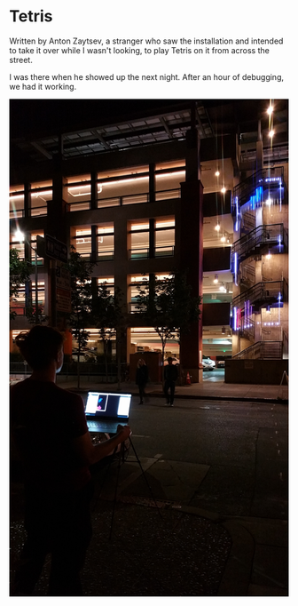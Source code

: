 # Tetris
Written by Anton Zaytsev, a stranger who saw the installation and intended to take it over while I wasn't looking, to play Tetris on it from across the street.

I was there when he showed up the next night. After an hour of debugging, we had it working.

![Tetris](https://github.com/mog96/feng-shui/blob/master/Installation%20Documentation/fs_tetris-1.jpg)
